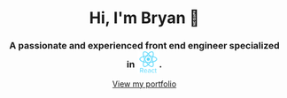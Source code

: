 <h1 align="center">Hi, I'm Bryan 👋</h1>
<h3 align="center">A passionate and experienced front end engineer specialized in <a href="https://reactjs.org/" target="_blank" rel="noreferrer"><img src="https://raw.githubusercontent.com/devicons/devicon/master/icons/react/react-original-wordmark.svg" alt="react" width="40" height="40" style="margin-bottom: -0.6em"/></a>.</h3>
<p align="center">
  <a href="https://portfolio-phi-umber-56.vercel.app/">View my portfolio</a>
</p>
